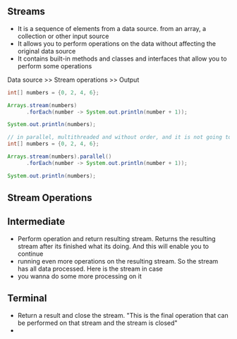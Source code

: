 ## Streams

- It is a sequence of elements from a data source. from an array, a collection or other input source
- It allows you to perform operations on the data without affecting the original data source
- It contains built-in methods and classes and interfaces that allow you to perform some operations

Data source >> Stream operations >> Output

```java
int[] numbers = {0, 2, 4, 6};

Arrays.stream(numbers)
      .forEach(number -> System.out.println(number + 1));

System.out.println(numbers);
```

```java
// in parallel, multithreaded and without order, and it is not going to be sequential
int[] numbers = {0, 2, 4, 6};

Arrays.stream(numbers).parallel()
      .forEach(number -> System.out.println(number + 1));

System.out.println(numbers);
```

## Stream Operations
## Intermediate
- Perform operation and return resulting stream. Returns the resulting stream after its finished what its doing. And this will enable you to continue
- running even more operations on the resulting stream. So the stream has all data processed. Here is the stream in case
- you wanna do some more processing on it

## Terminal
- Return a result and close the stream. "This is the final operation that can be performed on that stream and the stream is closed"
- 

